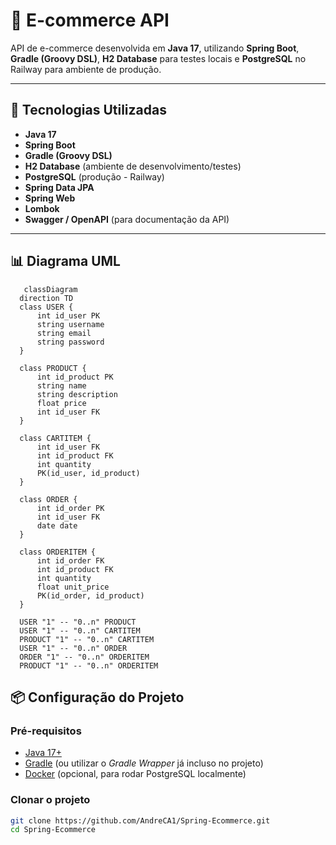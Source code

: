 # 🛒 E-commerce API

API de e-commerce desenvolvida em **Java 17**, utilizando **Spring Boot**, **Gradle (Groovy DSL)**, **H2 Database** para testes locais e **PostgreSQL** no Railway para ambiente de produção.

---

## 🚀 Tecnologias Utilizadas

- **Java 17**
- **Spring Boot**
- **Gradle (Groovy DSL)**
- **H2 Database** (ambiente de desenvolvimento/testes)
- **PostgreSQL** (produção - Railway)
- **Spring Data JPA**
- **Spring Web**
- **Lombok**
- **Swagger / OpenAPI** (para documentação da API)

--- 

## 📊 Diagrama UML

```mermaid
   classDiagram
  direction TD
  class USER {
      int id_user PK
      string username
      string email
      string password
  }

  class PRODUCT {
      int id_product PK
      string name
      string description
      float price
      int id_user FK
  }

  class CARTITEM {
      int id_user FK
      int id_product FK
      int quantity
      PK(id_user, id_product)
  }

  class ORDER {
      int id_order PK
      int id_user FK
      date date
  }

  class ORDERITEM {
      int id_order FK
      int id_product FK
      int quantity
      float unit_price
      PK(id_order, id_product)
  }

  USER "1" -- "0..n" PRODUCT
  USER "1" -- "0..n" CARTITEM 
  PRODUCT "1" -- "0..n" CARTITEM 
  USER "1" -- "0..n" ORDER 
  ORDER "1" -- "0..n" ORDERITEM 
  PRODUCT "1" -- "0..n" ORDERITEM 
```
## 📦 Configuração do Projeto

### Pré-requisitos

- [Java 17+](https://adoptium.net/)
- [Gradle](https://gradle.org/) (ou utilizar o *Gradle Wrapper* já incluso no projeto)
- [Docker](https://www.docker.com/) (opcional, para rodar PostgreSQL localmente)

### Clonar o projeto

```bash
git clone https://github.com/AndreCA1/Spring-Ecommerce.git
cd Spring-Ecommerce
